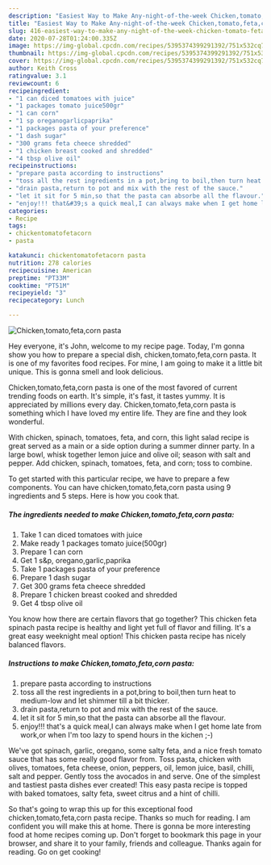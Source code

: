 ```yaml
---
description: "Easiest Way to Make Any-night-of-the-week Chicken,tomato,feta,corn pasta"
title: "Easiest Way to Make Any-night-of-the-week Chicken,tomato,feta,corn pasta"
slug: 416-easiest-way-to-make-any-night-of-the-week-chicken-tomato-feta-corn-pasta
date: 2020-07-28T01:24:00.335Z
image: https://img-global.cpcdn.com/recipes/5395374399291392/751x532cq70/chickentomatofetacorn-pasta-recipe-main-photo.jpg
thumbnail: https://img-global.cpcdn.com/recipes/5395374399291392/751x532cq70/chickentomatofetacorn-pasta-recipe-main-photo.jpg
cover: https://img-global.cpcdn.com/recipes/5395374399291392/751x532cq70/chickentomatofetacorn-pasta-recipe-main-photo.jpg
author: Keith Cross
ratingvalue: 3.1
reviewcount: 6
recipeingredient:
- "1 can diced tomatoes with juice"
- "1 packages tomato juice500gr"
- "1 can corn"
- "1 sp oreganogarlicpaprika"
- "1 packages pasta of your preference"
- "1 dash sugar"
- "300 grams feta cheece shredded"
- "1 chicken breast cooked and shredded"
- "4 tbsp olive oil"
recipeinstructions:
- "prepare pasta according to instructions"
- "toss all the rest ingredients in a pot,bring to boil,then turn heat to medium-low and let shimmer till a bit thicker."
- "drain pasta,return to pot and mix with the rest of the sauce."
- "let it sit for 5 min,so that the pasta can absorbe all the flavour."
- "enjoy!!! that&#39;s a quick meal,I can always make when I get home late from work,or when I&#39;m too lazy to spend hours in the kichen ;-)"
categories:
- Recipe
tags:
- chickentomatofetacorn
- pasta

katakunci: chickentomatofetacorn pasta 
nutrition: 278 calories
recipecuisine: American
preptime: "PT33M"
cooktime: "PT51M"
recipeyield: "3"
recipecategory: Lunch

---
```



![Chicken,tomato,feta,corn pasta](https://img-global.cpcdn.com/recipes/5395374399291392/751x532cq70/chickentomatofetacorn-pasta-recipe-main-photo.jpg)

Hey everyone, it's John, welcome to my recipe page. Today, I'm gonna show you how to prepare a special dish, chicken,tomato,feta,corn pasta. It is one of my favorites food recipes. For mine, I am going to make it a little bit unique. This is gonna smell and look delicious.

Chicken,tomato,feta,corn pasta is one of the most favored of current trending foods on earth. It's simple, it's fast, it tastes yummy. It is appreciated by millions every day. Chicken,tomato,feta,corn pasta is something which I have loved my entire life. They are fine and they look wonderful.

With chicken, spinach, tomatoes, feta, and corn, this light salad recipe is great served as a main or a side option during a summer dinner party. In a large bowl, whisk together lemon juice and olive oil; season with salt and pepper. Add chicken, spinach, tomatoes, feta, and corn; toss to combine.


To get started with this particular recipe, we have to prepare a few components. You can have chicken,tomato,feta,corn pasta using 9 ingredients and 5 steps. Here is how you cook that.

<!--inarticleads1-->

##### The ingredients needed to make Chicken,tomato,feta,corn pasta:

1. Take 1 can diced tomatoes with juice
1. Make ready 1 packages tomato juice(500gr)
1. Prepare 1 can corn
1. Get 1 s&amp;p, oregano,garlic,paprika
1. Take 1 packages pasta of your preference
1. Prepare 1 dash sugar
1. Get 300 grams feta cheece shredded
1. Prepare 1 chicken breast cooked and shredded
1. Get 4 tbsp olive oil


You know how there are certain flavors that go together? This chicken feta spinach pasta recipe is healthy and light yet full of flavor and filling. It&#39;s a great easy weeknight meal option! This chicken pasta recipe has nicely balanced flavors. 

<!--inarticleads2-->

##### Instructions to make Chicken,tomato,feta,corn pasta:

1. prepare pasta according to instructions
1. toss all the rest ingredients in a pot,bring to boil,then turn heat to medium-low and let shimmer till a bit thicker.
1. drain pasta,return to pot and mix with the rest of the sauce.
1. let it sit for 5 min,so that the pasta can absorbe all the flavour.
1. enjoy!!! that&#39;s a quick meal,I can always make when I get home late from work,or when I&#39;m too lazy to spend hours in the kichen ;-)


We&#39;ve got spinach, garlic, oregano, some salty feta, and a nice fresh tomato sauce that has some really good flavor from. Toss pasta, chicken with olives, tomatoes, feta cheese, onion, peppers, oil, lemon juice, basil, chilli, salt and pepper. Gently toss the avocados in and serve. One of the simplest and tastiest pasta dishes ever created! This easy pasta recipe is topped with baked tomatoes, salty feta, sweet citrus and a hint of chilli. 

So that's going to wrap this up for this exceptional food chicken,tomato,feta,corn pasta recipe. Thanks so much for reading. I am confident you will make this at home. There is gonna be more interesting food at home recipes coming up. Don't forget to bookmark this page in your browser, and share it to your family, friends and colleague. Thanks again for reading. Go on get cooking!
